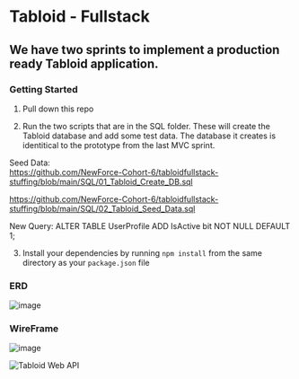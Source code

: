 # Tabloid - Fullstack

## We have two sprints to implement a production ready Tabloid application.

### Getting Started

1. Pull down this repo

2. Run the two scripts that are in the SQL folder. These will create the Tabloid database and add some test data. The database it creates is identitical to the prototype from the last MVC sprint.

Seed Data: <br/>
https://github.com/NewForce-Cohort-6/tabloidfullstack-stuffing/blob/main/SQL/01_Tabloid_Create_DB.sql

https://github.com/NewForce-Cohort-6/tabloidfullstack-stuffing/blob/main/SQL/02_Tabloid_Seed_Data.sql

New Query:
ALTER TABLE UserProfile
ADD IsActive bit NOT NULL
DEFAULT 1;


3. Install your dependencies by running `npm install` from the same directory as your `package.json` file

### ERD

![image](https://user-images.githubusercontent.com/106984214/202237041-04ee6d04-9973-4ef9-b917-93118c9ac386.png)

### WireFrame
![image](https://user-images.githubusercontent.com/106984214/205366549-8791e29f-cce3-4e83-b3a8-e683afe9370d.png)



![Tabloid Web API](https://user-images.githubusercontent.com/106984214/202562706-93692f42-6d20-410d-91e6-2b1c883192d8.png)

